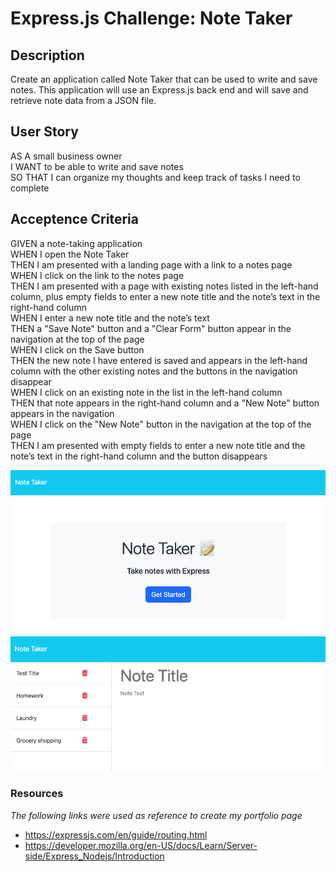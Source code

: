 # Express.js Challenge: Note Taker

## Description
Create an application called Note Taker that can be used to write and save notes. This application will use an Express.js back end and will save and retrieve note data from a JSON file.

## User Story
AS A small business owner  
I WANT to be able to write and save notes  
SO THAT I can organize my thoughts and keep track of tasks I need to complete  

## Acceptence Criteria
GIVEN a note-taking application  
WHEN I open the Note Taker  
THEN I am presented with a landing page with a link to a notes page  
WHEN I click on the link to the notes page  
THEN I am presented with a page with existing notes listed in the left-hand column, plus empty fields to enter a new note title and the note’s text in the right-hand column  
WHEN I enter a new note title and the note’s text  
THEN a "Save Note" button and a "Clear Form" button appear in the navigation at the top of the page  
WHEN I click on the Save button  
THEN the new note I have entered is saved and appears in the left-hand column with the other existing notes and the buttons in the navigation disappear  
WHEN I click on an existing note in the list in the left-hand column  
THEN that note appears in the right-hand column and a "New Note" button appears in the navigation  
WHEN I click on the "New Note" button in the navigation at the top of the page  
THEN I am presented with empty fields to enter a new note title and the note’s text in the right-hand column and the button disappears  

![Alt text](image-1.png)
![Alt text](image-3.png)

### Resources
*The following links were used as reference to create my portfolio page*

- https://expressjs.com/en/guide/routing.html
- https://developer.mozilla.org/en-US/docs/Learn/Server-side/Express_Nodejs/Introduction
